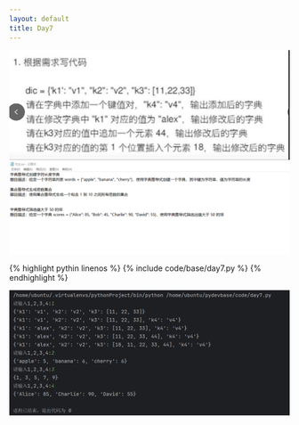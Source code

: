 ```yaml
---
layout: default
title: Day7
---
```


![D7W1](https://raw.githubusercontent.com/102300671/image/refs/heads/main/pydevbase/D7W1.png)
![D7W2](https://raw.githubusercontent.com/102300671/image/refs/heads/main/pydevbase/D7W2.png)

{% highlight pythin linenos %}
{% include code/base/day7.py %}
{% endhighlight %}

![D7A](https://raw.githubusercontent.com/102300671/image/refs/heads/main/pydevbase/D7A.png)
